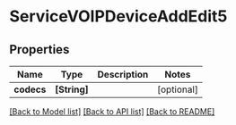 # ServiceVOIPDeviceAddEdit5

## Properties
Name | Type | Description | Notes
------------ | ------------- | ------------- | -------------
**codecs** | **[String]** |  | [optional] 

[[Back to Model list]](../README.md#documentation-for-models) [[Back to API list]](../README.md#documentation-for-api-endpoints) [[Back to README]](../README.md)



